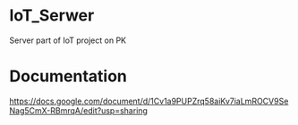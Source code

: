 # IoT_Serwer
Server part of IoT project on PK

# Documentation
https://docs.google.com/document/d/1Cv1a9PUPZrq58aiKv7iaLmROCV9SeNag5CmX-RBmrqA/edit?usp=sharing
